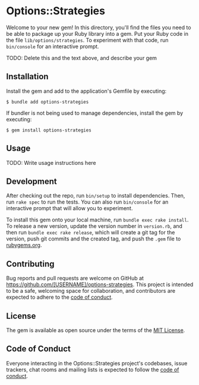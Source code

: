 # Options::Strategies

Welcome to your new gem! In this directory, you'll find the files you need to be able to package up your Ruby library into a gem. Put your Ruby code in the file `lib/options/strategies`. To experiment with that code, run `bin/console` for an interactive prompt.

TODO: Delete this and the text above, and describe your gem

## Installation

Install the gem and add to the application's Gemfile by executing:

    $ bundle add options-strategies

If bundler is not being used to manage dependencies, install the gem by executing:

    $ gem install options-strategies

## Usage

TODO: Write usage instructions here

## Development

After checking out the repo, run `bin/setup` to install dependencies. Then, run `rake spec` to run the tests. You can also run `bin/console` for an interactive prompt that will allow you to experiment.

To install this gem onto your local machine, run `bundle exec rake install`. To release a new version, update the version number in `version.rb`, and then run `bundle exec rake release`, which will create a git tag for the version, push git commits and the created tag, and push the `.gem` file to [rubygems.org](https://rubygems.org).

## Contributing

Bug reports and pull requests are welcome on GitHub at https://github.com/[USERNAME]/options-strategies. This project is intended to be a safe, welcoming space for collaboration, and contributors are expected to adhere to the [code of conduct](https://github.com/[USERNAME]/options-strategies/blob/master/CODE_OF_CONDUCT.md).

## License

The gem is available as open source under the terms of the [MIT License](https://opensource.org/licenses/MIT).

## Code of Conduct

Everyone interacting in the Options::Strategies project's codebases, issue trackers, chat rooms and mailing lists is expected to follow the [code of conduct](https://github.com/[USERNAME]/options-strategies/blob/master/CODE_OF_CONDUCT.md).
